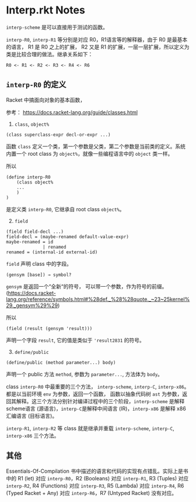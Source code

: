 # Interp.rkt Notes

`interp-scheme` 是可以直接用于测试的函数。

`interp-R0`, `interp-R1` 等分别是对应 R0，R1语言等的解释器，由于 R0 是最基本的语言， R1 是 R0 之上的扩展， R2 又是 R1 的扩展，一层一层扩展，所以定义为类是比较合理的做法。继承关系如下：

```
R0 <- R1 <- R2 <- R3 <- R4 <- R6
```

## `interp-R0` 的定义

Racket 中搞面向对象的基本函数，

参考：
https://docs.racket-lang.org/guide/classes.html

1. `class`, `object%`

```
(class superclass-expr decl-or-expr ...)
```

函数 `class` 定义一个类，第一个参数是父类，第二个参数是当前类的定义。系统内置一个 root class 为 `object%`，就像一些编程语言中的 `object` 类一样。

所以

```
(define interp-R0
    (class object% 
    ...
    )
)
```

是定义类 `interp-R0`, 它继承自 root class `object%`。

2. `field` 

```
(field field-decl ...)
field-decl = (maybe-renamed default-value-expr)
maybe-renamed = id
 	 	      | renamed
renamed = (internal-id external-id)
```

`field` 声明 class 中的字段。

```
(gensym [base]) → symbol?
```

`gensym` 是返回一个“全新“的符号， 可以带一个参数，作为符号的前缀。(https://docs.racket-lang.org/reference/symbols.html#%28def._%28%28quote._~23~25kernel%29._gensym%29%29)

所以

```
(field (result (gensym 'result)))
```

声明一个字段 `result`, 它的值是类似于 `'result2831` 的符号。

3. `define/public`

```
(define/public (method parameter...) body)
```

声明一个 public 方法 `method`, 参数为 `parameter...`, 方法体为 `body`。

class `interp-R0` 中最重要的三个方法， `interp-scheme`, `interp-C`, `interp-x86`。都是以当前环境 `env` 为参数，返回一个函数，
函数以抽象代码树 `ast` 为参数，返回其解释。这三个方法分别针对编译过程中的三个阶段，`interp-scheme` 是解释scheme语言 (源语言)，`interp-C`是解释中间语言 (IR)，`interp-x86` 是解释 x86 汇编语言 (目标语言)。

`interp-R1`, `interp-R2` 等 class 就是继承并重载 `interp-scheme`, `interp-C`, `interp-x86` 三个方法。

## 其他

Essentials-Of-Compilation 书中描述的语言和代码的实现有点错乱。实际上是书中的 R1 (let) 对应 `interp-R0`，R2 (Booleans) 对应 `interp-R1`,
R3 (Tuples) 对应 `interp-R2`, R4 (Functions) 对应 `interp-R3`, R5 (Lambda) 对应 `interp-R4`, R6 (Typed Racket + Any) 对应 `interp-R6`，R7 (Untyped Racket) 没有对应。